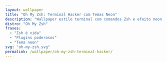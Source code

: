 ```yaml
---
layout: wallpaper
title: "Oh My Zsh: Terminal Hacker com Temas Neon"
description: "Wallpaper estilo terminal com comandos Zsh e efeito neon. Perfeito para devs que vivem no console."
distro: "Oh My Zsh"
frases:
  - "Zsh é vida"
  - "Plugins poderosos"
  - "Tema neon"
svg: "oh-my-zsh.svg"
permalink: /wallpaper/oh-my-zsh-terminal-hacker/
---
```

